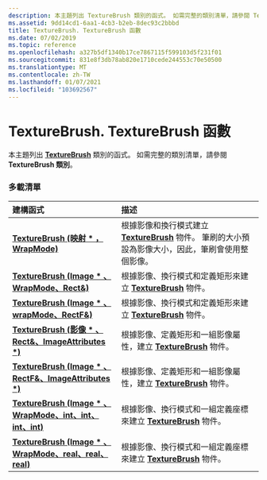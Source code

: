 ```yaml
---
description: 本主題列出 TextureBrush 類別的函式。 如需完整的類別清單，請參閱 TextureBrush 類別。
ms.assetid: 9dd14cd1-6aa1-4cb3-b2eb-8dec93c2bbbd
title: TextureBrush. TextureBrush 函數
ms.date: 07/02/2019
ms.topic: reference
ms.openlocfilehash: a327b5df1340b17ce7867115f599103d5f231f01
ms.sourcegitcommit: 831e8f3db78ab820e1710cede244553c70e50500
ms.translationtype: MT
ms.contentlocale: zh-TW
ms.lasthandoff: 01/07/2021
ms.locfileid: "103692567"
---
```

# <a name="texturebrushtexturebrush-constructors"></a>TextureBrush. TextureBrush 函數

本主題列出 [**TextureBrush**](/windows/win32/api/gdiplusbrush/nl-gdiplusbrush-texturebrush) 類別的函式。 如需完整的類別清單，請參閱 **TextureBrush 類別**。

### <a name="overload-list"></a>多載清單



| 建構函式                                                                                                                                                        | 描述                                                                                                                                                                                                                 |
|:-------------------------------------------------------------------------------------------------------------------------------------------------------------------|:----------------------------------------------------------------------------------------------------------------------------------------------------------------------------------------------------------------------------|
| [**TextureBrush (映射 \* ，WrapMode)**](/windows/win32/api/gdiplusbrush/nf-gdiplusbrush-texturebrush-texturebrush(inimage_inwrapmode))                                                                 | 根據影像和換行模式建立 [**TextureBrush**](/windows/win32/api/gdiplusbrush/nl-gdiplusbrush-texturebrush) 物件。 筆刷的大小預設為影像大小，因此，筆刷會使用整個影像。<br/> |
| [**TextureBrush (Image \* 、WrapMode、Rect&)**](/windows/win32/api/gdiplusbrush/nf-gdiplusbrush-texturebrush-texturebrush(inimage_inwrapmode_constinrect_))                               | 根據影像、換行模式和定義矩形來建立 [**TextureBrush**](/windows/win32/api/gdiplusbrush/nl-gdiplusbrush-texturebrush) 物件。<br/>                                                                             |
| [**TextureBrush (Image \* 、wrapMode、RectF&)**](/windows/win32/api/gdiplusbrush/nf-gdiplusbrush-texturebrush-texturebrush(inimage_inwrapmode_inconstrectf_))                             | 根據影像、換行模式和定義矩形來建立 [**TextureBrush**](/windows/win32/api/gdiplusbrush/nl-gdiplusbrush-texturebrush) 物件。<br/>                                                                             |
| [**TextureBrush (影像 \* 、Rect&、ImageAttributes \*)**](/windows/win32/api/gdiplusbrush/nf-gdiplusbrush-texturebrush-texturebrush(inimage_inconstrect__inconstimageattributes))        | 根據影像、定義矩形和一組影像屬性，建立 [**TextureBrush**](/windows/win32/api/gdiplusbrush/nl-gdiplusbrush-texturebrush) 物件。<br/>                                                               |
| [**TextureBrush (Image \* 、RectF&、ImageAttributes \*)**](/windows/win32/api/gdiplusbrush/nf-gdiplusbrush-texturebrush-texturebrush(inimage_inconstrectf__inconstimageattributes))      | 根據影像、定義矩形和一組影像屬性，建立 [**TextureBrush**](/windows/win32/api/gdiplusbrush/nl-gdiplusbrush-texturebrush) 物件。<br/>                                                               |
| [**TextureBrush (Image \* 、WrapMode、int、int、int、int)**](/windows/win32/api/gdiplusbrush/nf-gdiplusbrush-texturebrush-texturebrush(inimage_inwrapmode_inint_inint_inint_inint))     | 根據影像、換行模式和一組定義座標來建立 [**TextureBrush**](/windows/win32/api/gdiplusbrush/nl-gdiplusbrush-texturebrush) 物件。<br/>                                                                    |
| [**TextureBrush (Image \* 、WrapMode、real、real、real)**](/windows/win32/api/gdiplusbrush/nf-gdiplusbrush-texturebrush-texturebrush(inimage_inwrapmode_inreal_inreal_inreal_inreal)) | 根據影像、換行模式和一組定義座標來建立 [**TextureBrush**](/windows/win32/api/gdiplusbrush/nl-gdiplusbrush-texturebrush) 物件。<br/>                                                                    |



 

 
